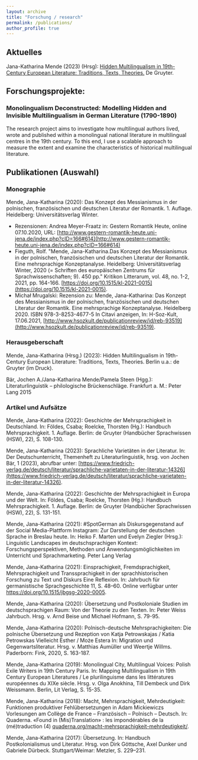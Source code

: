 ```yaml
---
layout: archive
title: "Forschung / research"
permalink: /publications/
author_profile: true
---
```

## Aktuelles

Jana-Katharina Mende (2023) (Hrsg): [Hidden Multilingualism in 19th-Century European Literature: Traditions, Texts, Theories.](https://www.degruyter.com/document/doi/10.1515/9783110778656/html) De Gruyter. 

## Forschungsprojekte:

### Monolingualism Deconstructed: Modelling Hidden and Invisible Multilingualism in German Literature (1790-1890)
The research project aims to  investigate how multilingual authors lived, wrote and published within a monolingual national literature in multilingual centres in the 19th century. To this end, I use a scalable approach to measure the extent and examine the characteristics of historical multilingual literature.




## Publikationen (Auswahl)

### Monographie

Mende, Jana-Katharina (2020): Das Konzept des Messianismus in der polnischen, französischen und deutschen Literatur der Romantik. 1. Auflage. Heidelberg: Universitätsverlag Winter. 
* Rezensionen: Andrea Meyer-Fraatz in: Gestern Romantik Heute, online 07.10.2020, URL: [http://www.gestern-romantik-heute.uni-jena.de/index.php?cID=166#614](http://www.gestern-romantik-heute.uni-jena.de/index.php?cID=166#614)
* Fieguth, Rolf. "Mende, Jana-Katharina.Das Konzept des Messianismus in der polnischen, französischen und deutschen Literatur der Romantik. Eine mehrsprachige Konzeptanalyse. Heidelberg: Universitätsverlag Winter, 2020 (= Schriften des europäischen Zentrums für Sprachwissenschaften; 9). 450 pp." Kritikon Litterarum, vol. 48, no. 1-2, 2021, pp. 164-166. [https://doi.org/10.1515/kl-2021-0015](https://doi.org/10.1515/kl-2021-0015).
* Michał Mrugalski: Rezension zu: Mende, Jana-Katharina: Das Konzept des Messianismus in der polnischen, französischen und deutschen Literatur der Romantik. Eine mehrsprachige Konzeptanalyse. Heidelberg  2020. ISBN 978-3-8253-4677-5 In Citavi anzeigen, In: H-Soz-Kult, 17.06.2021, [http://www.hsozkult.de/publicationreview/id/reb-93519](http://www.hsozkult.de/publicationreview/id/reb-93519).

### Herausgeberschaft
Mende, Jana-Katharina (Hrsg.) (2023): Hidden Multilingualism in 19th-Century European Literature: Traditions, Texts, Theories. Berlin u.a.: de Gruyter (im Druck).

Bär, Jochen A./Jana-Katharina Mende/Pamela Steen (Hgg.): Literaturlinguistik – philologische Brückenschläge. Frankfurt a. M.: Peter Lang 2015

### Artikel und Aufsätze
Mende, Jana-Katharina (2022): Geschichte der Mehrsprachigkeit in Deutschland. In: Földes, Csaba; Roelcke, Thorsten (Hg.): Handbuch Mehrsprachigkeit. 1. Auflage. Berlin: de Gruyter (Handbücher Sprachwissen (HSW), 22), S. 108-130. 

Mende, Jana-Katharina (2023): Sprachliche Varietäten in der Literatur. In: Der Deutschunterricht, Themenheft zu Literaturlinguistik, hrsg. von Jochen Bär, 1 (2023), abrufbar unter: [https://www.friedrich-verlag.de/deutsch/literatur/sprachliche-varietaten-in-der-literatur-14326](https://www.friedrich-verlag.de/deutsch/literatur/sprachliche-varietaten-in-der-literatur-14326).

Mende, Jana-Katharina (2022): Geschichte der Mehrsprachigkeit in Europa und der Welt. In: Földes, Csaba; Roelcke, Thorsten (Hg.): Handbuch Mehrsprachigkeit. 1. Auflage. Berlin: de Gruyter (Handbücher Sprachwissen (HSW), 22), S. 131-151. 

Mende, Jana-Katharina (2021): #SpotGerman als Diskursgegenstand auf der Social Media-Plattform Instagram: Zur Darstellung der deutschen Sprache in Breslau heute. In: Heiko F. Marten und Evelyn Ziegler (Hrsg.): Linguistic Landscapes im deutschsprachigen Kontext: Forschungsperspektiven, Methoden und Anwendungsmöglichkeiten im Unterricht und Sprachmarketing. Peter Lang Verlag 

Mende, Jana-Katharina (2021): Einsprachigkeit, Fremdsprachigkeit, Mehrsprachigkeit und Transsprachigkeit in der sprachhistorischen Forschung zu Text und Diskurs Eine Reflexion. In: Jahrbuch für germanistische Sprachgeschichte 11, S. 48–60. Online verfügbar unter https://doi.org/10.1515/jbgsg-2020-0005.

Mende, Jana-Katharina (2020): Übersetzung und Postkoloniale Studien im deutschsprachigen Raum: Von der Theorie zu den Texten. In: Peter Weiss Jahrbuch. Hrsg. v. Arnd Beise und Michael Hofmann, S. 79-95. 

Mende, Jana-Katharina (2020): Polnisch-deutsche Mehrsprachigkeiten: Die polnische Übersetzung und Rezeption von Katja Petrowskajas / Katia Petrowskas Vielleicht Esther / Może Estera In: Migration und Gegenwartsliteratur. Hrsg. v. Matthias Aumüller und Weertje Willms. Paderborn: Fink, 2020, S. 163-187. 

Mende, Jana-Katharina (2019): Monolingual City, Multilingual Voices: Polish Exile Writers in 19th Century Paris. In: Mapping Multilingualism in 19th Century European Literatures / Le plurilinguisme dans les littératures européennes du XIXe siècle. Hrsg. v. Olga Anokhina, Till Dembeck und Dirk Weissmann. Berlin, Lit Verlag, S. 15-35.

Mende, Jana-Katharina (2018): Macht, Mehrsprachigkeit, Mehrdeutigkeit: Funktionen produktiver Fehlübersetzungen in Adam Mickiewiczs Vorlesungen am Collège de France – Französisch – Polnisch – Deutsch. In: Quaderna. «Found in (Mis)Translation» : les impondérables de la (mé)traduction (4) [quaderna.org/macht-mehrsprachigkeit-mehrdeutigkeit/](http://quaderna.org/macht-mehrsprachigkeit-mehrdeutigkeit/).

Mende, Jana-Katharina (2017): Übersetzung. In: Handbuch Postkolonialismus und Literatur. Hrsg. von Dirk Göttsche, Axel Dunker und Gabriele Dürbeck. Stuttgart/Weimar: Metzler, S. 229–231.
